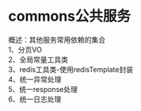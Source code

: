 # commons公共服务
概述：其他服务常用依赖的集合<br>
1、分页VO<br>
2、全局常量工具类<br>
3、redis工具类-使用redisTemplate封装<br>
4、统一异常处理<br>
5、统一response处理<br>
6、统一日志处理
